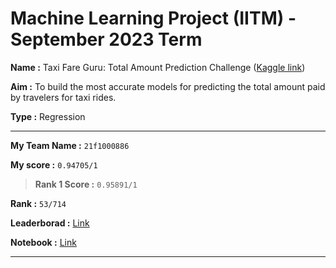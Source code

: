# Machine Learning Project (IITM) - September 2023 Term
**Name :** Taxi Fare Guru: Total Amount Prediction Challenge ([Kaggle link]())

**Aim :** To build the most accurate models for predicting the total amount paid by travelers for taxi rides.

**Type :** Regression

---
**My Team Name :** `21f1000886`

**My score :** `0.94705/1`  
> **Rank 1 Score :** `0.95891/1`

**Rank :** `53/714`

**Leaderborad :** [Link](https://www.kaggle.com/competitions/taxi-fare-guru-total-amount-prediction-challenge/leaderboard)

**Notebook :** [Link](https://)

---
